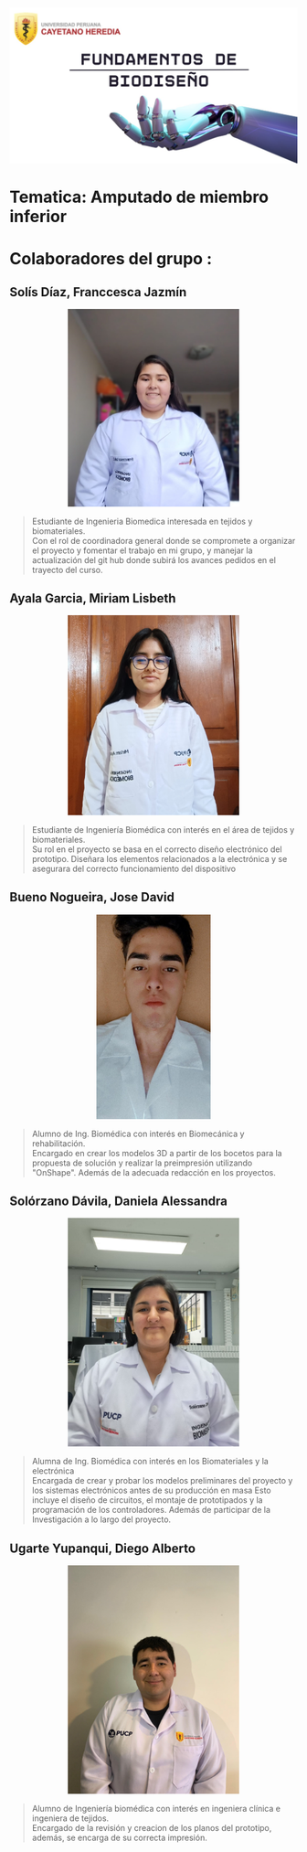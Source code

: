 
![portada](https://github.com/Arbandu/Fundbio/blob/f1f91e4d9d3601dfbe0b1c6bcbfa66de23f652a6/Imagenes/caratula.jpg)

# Tematica: Amputado de miembro inferior

# Colaboradores del grupo :

## Solís Díaz, Franccesca Jazmín

<p align="center">
  <img src="https://github.com/Arbandu/Fundbio/blob/4ba15f7310cd0ebb29fcbcfcdb1dc46d3fc5ca1b/Imagenes/Franccesca.jpg" alt="Imagen de Franccesca" width="300">
</p>

> Estudiante de Ingenieria Biomedica interesada en tejidos y biomateriales. <br>
> Con el rol de coordinadora general donde se compromete a organizar el proyecto y fomentar el trabajo en mi grupo, y manejar la actualización del git hub donde subirá los avances pedidos en el trayecto del curso.<br>
 
## Ayala Garcia, Miriam Lisbeth

<p align="center">
 <img src="https://github.com/Arbandu/Fundbio/blob/474d1c025232e09576b05dd9f067a160f1ddbbc6/Imagenes/Miriam.jpg" alt="Imagen de Miriam" width="300">
</p>

> Estudiante de Ingeniería Biomédica con interés en el área de tejidos y biomateriales.<br>
> Su rol en el proyecto se basa en el correcto diseño electrónico del prototipo. Diseñara los elementos relacionados a la electrónica y se asegurara del correcto funcionamiento del dispositivo

## Bueno Nogueira, Jose David

<p align="center">
  <img src="https://github.com/Arbandu/Fundbio/blob/da8a0a84fbb7b394fb6047836830d433f25c0386/Imagenes/Jose.jpg" alt="Imagen de Jose" width="200">
</p>

>Alumno de Ing. Biomédica con interés en Biomecánica y rehabilitación.<br>
>Encargado en crear los modelos 3D a partir de los bocetos para la propuesta de solución y realizar la preimpresión utilizando "OnShape". Además de la adecuada redacción en los proyectos.

## Solórzano Dávila, Daniela Alessandra

<p align="center">
  <img src="https://github.com/Arbandu/Fundbio/blob/2635e622c3ec302283b7289f5b0d49f5aa36a6d6/Imagenes/Daniela.jpg" alt="Imagen de Daniela" width="300">
</p>
  
 > Alumna de Ing. Biomédica con interés en los Biomateriales y la electrónica <br>
 > Encargada de crear y probar los modelos preliminares del proyecto y los sistemas electrónicos antes de su producción en masa 
 > Esto incluye el diseño de circuitos, el montaje de prototipados y la programación de los controladores. Además de participar de la Investigación a lo largo del proyecto.

## Ugarte Yupanqui, Diego Alberto
<p align="center">
  <img src="https://github.com/Arbandu/Fundbio/blob/71983535b19b8933dee56a6a44b2b73140f1f16a/Imagenes/Diego.jpg" alt="Imagen de Diego" width="300">
</p>

> Alumno de Ingeniería biomédica con interés en ingeniera clínica e ingeniera de tejidos. <br>
> Encargado de la revisión y creacion de los planos del prototipo, además, se encarga de su correcta impresión.<br>

